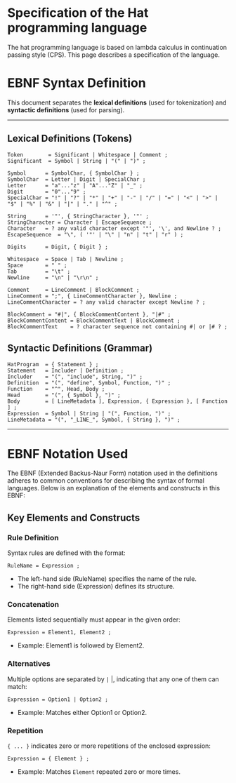 # Specification of the Hat programming language

The hat programming language is based on lambda calculus in continuation passing style (CPS).
This page describes a specification of the language.

# EBNF Syntax Definition

This document separates the **lexical definitions** (used for tokenization) and **syntactic definitions** (used for parsing).

---

## Lexical Definitions (Tokens)

```ebnf
Token        = Significant | Whitespace | Comment ;
Significant  = Symbol | String | "(" | ")" ;

Symbol      = SymbolChar, { SymbolChar } ;
SymbolChar  = Letter | Digit | SpecialChar ;
Letter      = "a"..."z" | "A"..."Z" | "_" ;
Digit       = "0"..."9" ;
SpecialChar = "!" | "?" | "*" | "+" | "-" | "/" | "=" | "<" | ">" | "$" | "%" | "&" | "|" | "." | "^" ;

String      = '"', { StringCharacter }, '"' ;
StringCharacter = Character | EscapeSequence ;
Character   = ? any valid character except '"', '\', and Newline ? ;
EscapeSequence  = "\", ( '"' | "\" | "n" | "t" | "r" ) ;

Digits      = Digit, { Digit } ;

Whitespace  = Space | Tab | Newline ;
Space       = " " ;
Tab         = "\t" ;
Newline     = "\n" | "\r\n" ;

Comment     = LineComment | BlockComment ;
LineComment = ";", { LineCommentCharacter }, Newline ;
LineCommentCharacter = ? any valid character except Newline ? ;

BlockComment = "#|", { BlockCommentContent }, "|#" ;
BlockCommentContent = BlockCommentText | BlockComment ;
BlockCommentText    = ? character sequence not containing #| or |# ? ;
```

## Syntactic Definitions (Grammar)

```ebnf
HatProgram  = { Statement } ;
Statement   = Includer | Definition ;
Includer    = "(", "include", String, ")" ;
Definition  = "(", "define", Symbol, Function, ")" ;
Function    = "^", Head, Body ;
Head        = "(", { Symbol }, ")" ;
Body        = [ LineMetadata ], Expression, { Expression }, [ Function ] ;
Expression  = Symbol | String | "(", Function, ")" ;
LineMetadata = "(", "_LINE_", Symbol, { String }, ")" ;
```

---

# EBNF Notation Used

The EBNF (Extended Backus-Naur Form) notation used in the definitions adheres to common conventions for describing the syntax of formal languages.
Below is an explanation of the elements and constructs in this EBNF:

## Key Elements and Constructs

### Rule Definition

Syntax rules are defined with the format:

```ebnf
RuleName = Expression ;
```

- The left-hand side (RuleName) specifies the name of the rule.
- The right-hand side (Expression) defines its structure.

### Concatenation

Elements listed sequentially must appear in the given order:

```ebnf
Expression = Element1, Element2 ;
```

- Example: Element1 is followed by Element2.

### Alternatives

Multiple options are separated by `|` &#124;, indicating that any one of them can match:

```ebnf
Expression = Option1 | Option2 ;
```

- Example: Matches either Option1 or Option2.

### Repetition

`{ ... }` indicates zero or more repetitions of the enclosed expression:

```ebnf
Expression = { Element } ;
```

- Example: Matches `Element` repeated zero or more times.
